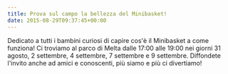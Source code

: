 ```yaml
---
title: Prova sul campo la bellezza del Minibasket!
date: 2015-08-29T09:37:45+00:00
---
```

Dedicato a tutti i bambini curiosi di capire cos'è il Minibasket a come funziona! Ci troviamo al parco di Melta dalle 17:00 alle 19:00 nei giorni 31 agosto, 2 settembre, 4 settembre, 7 settembre e 9 settembre. Diffondete l'invito anche ad amici e conoscenti, più siamo e più ci divertiamo!